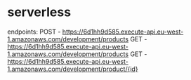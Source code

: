# serverless

endpoints: 
POST - https://6d1hh9d585.execute-api.eu-west-1.amazonaws.com/development/products
GET - https://6d1hh9d585.execute-api.eu-west-1.amazonaws.com/development/products
GET - https://6d1hh9d585.execute-api.eu-west-1.amazonaws.com/development/product/{id}


